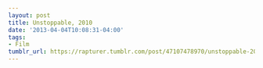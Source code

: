 ```yaml
---
layout: post
title: Unstoppable, 2010
date: '2013-04-04T10:08:31-04:00'
tags:
- Film
tumblr_url: https://rapturer.tumblr.com/post/47107478970/unstoppable-2010
---
```

